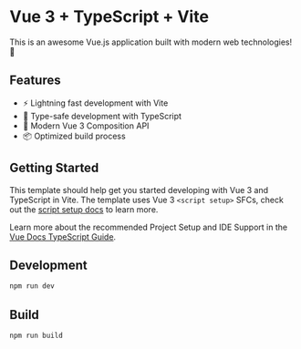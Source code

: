 # Vue 3 + TypeScript + Vite

This is an awesome Vue.js application built with modern web technologies! 🚀

## Features
- ⚡ Lightning fast development with Vite
- 🎯 Type-safe development with TypeScript
- 🎨 Modern Vue 3 Composition API
- 📦 Optimized build process

## Getting Started

This template should help get you started developing with Vue 3 and TypeScript in Vite. The template uses Vue 3 `<script setup>` SFCs, check out the [script setup docs](https://v3.vuejs.org/api/sfc-script-setup.html#sfc-script-setup) to learn more.

Learn more about the recommended Project Setup and IDE Support in the [Vue Docs TypeScript Guide](https://vuejs.org/guide/typescript/overview.html#project-setup).

## Development
```bash
npm run dev
```

## Build
```bash
npm run build
```
